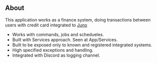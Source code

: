 ## About

This application works as a finance system, doing transactions between users with credit card integrated to [Juno](https://juno.com.br/)

- Works with commands, jobs and schedueles.
- Built with Services approach. Seen at App/Services.
- Built to be exposed only to known and registered integrated systems.
- High specified exceptions and handling.
- Integrated with Discord as logging channel.
